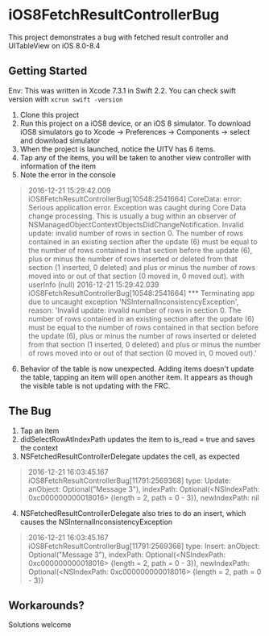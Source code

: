 # iOS8FetchResultControllerBug

This project demonstrates a bug with fetched result controller and UITableView on iOS 8.0-8.4

## Getting Started

Env: This was written in Xcode 7.3.1 in Swift 2.2. You can check swift version with `xcrun swift -version`

1. Clone this project
2. Run this project on a iOS8 device, or an iOS 8 simulator. To download iOS8 simulators go to Xcode -> Preferences -> Components -> select and download simulator
3. When the project is launched, notice the UITV has 6 items.
4. Tap any of the items, you will be taken to another view controller with information of the item
5. Note the error in the console 
> 2016-12-21 15:29:42.009 iOS8FetchResultControllerBug[10548:2541664] CoreData: error: Serious application error.  Exception was caught during Core Data change processing.  This is usually a bug within an observer of NSManagedObjectContextObjectsDidChangeNotification.  Invalid update: invalid number of rows in section 0.  The number of rows contained in an existing section after the update (6) must be equal to the number of rows contained in that section before the update (6), plus or minus the number of rows inserted or deleted from that section (1 inserted, 0 deleted) and plus or minus the number of rows moved into or out of that section (0 moved in, 0 moved out). with userInfo (null)
>2016-12-21 15:29:42.039 iOS8FetchResultControllerBug[10548:2541664] *** Terminating app due to uncaught exception 'NSInternalInconsistencyException', reason: 'Invalid update: invalid number of rows in section 0.  The number of rows contained in an existing section after the update (6) must be equal to the number of rows contained in that section before the update (6), plus or minus the number of rows inserted or deleted from that section (1 inserted, 0 deleted) and plus or minus the number of rows moved into or out of that section (0 moved in, 0 moved out).'
6. Behavior of the table is now unexpected. Adding items doesn't update the table, tapping an item will open another item. It appears as though the visible table is not updating with the FRC.

## The Bug

1. Tap an item
2. didSelectRowAtIndexPath updates the item to is_read = true and saves the context
3. NSFetchedResultControllerDelegate updates the cell, as expected 
> 2016-12-21 16:03:45.167 iOS8FetchResultControllerBug[11791:2569368] type: Update: anObject: Optional("Message 3"), indexPath: Optional(<NSIndexPath: 0xc000000000018016> {length = 2, path = 0 - 3}), newIndexPath: nil
4. NSFetchedResultControllerDelegate also tries to do an insert, which causes the NSInternalInconsistencyException
> 2016-12-21 16:03:45.167 iOS8FetchResultControllerBug[11791:2569368] type: Insert: anObject: Optional("Message 3"), indexPath: Optional(<NSIndexPath: 0xc000000000018016> {length = 2, path = 0 - 3}), newIndexPath: Optional(<NSIndexPath: 0xc000000000018016> {length = 2, path = 0 - 3})

## Workarounds?

Solutions welcome